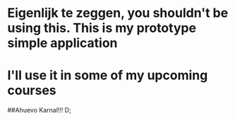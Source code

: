 # Eigenlijk te zeggen, you shouldn't be using this. This is my prototype simple application
# I'll use it in some of my upcoming courses
##Ahuevo Karnal!!! D;
